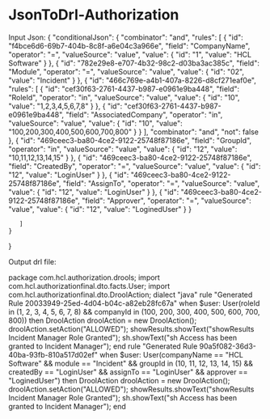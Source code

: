 # JsonToDrl-Authorization
Input Json:
{
    "conditionalJson": {
       "combinator": "and",
       "rules": [
          {
             "id": "f4bce6d6-69b7-404b-8c8f-a6e04c3a966e",
             "field": "CompanyName",
             "operator": "=",
             "valueSource": "value",
             "value": {
                "id": "1",
                "value": "HCL Software"
             }
          },
          {
             "id": "782e29e8-e707-4b32-98c2-d03ba3ac385c",
             "field": "Module",
             "operator": "=",
             "valueSource": "value",
             "value": {
                "id": "02",
                "value": "Incident"
             }
          },
          {
             "id": "466c769e-a4b1-407a-8226-d8cf271eaf0e",
             "rules": [
                {
                   "id": "cef30f63-2761-4437-b987-e0961e9ba448",
                   "field": "RoleId",
                   "operator": "in",
                   "valueSource": "value",
                   "value": {
                      "id": "10",
                      "value": "1,2,3,4,5,6,7,8"
                   }
                },
                {
                   "id": "cef30f63-2761-4437-b987-e0961e9ba448",
                   "field": "AssociatedCompany",
                   "operator": "in",
                   "valueSource": "value",
                   "value": {
                      "id": "10",
                      "value": "100,200,300,400,500,600,700,800"
                   }
                }
             ],
             "combinator": "and",
             "not": false
          },
          {
             "id": "469ceec3-ba80-4ce2-9122-25748f87186e",
             "field": "GroupId",
             "operator": "in",
             "valueSource": "value",
             "value": {
                "id": "12",
                "value": "10,11,12,13,14,15"
             }
          },
          {
             "id": "469ceec3-ba80-4ce2-9122-25748f87186e",
             "field": "CreatedBy",
             "operator": "=",
             "valueSource": "value",
             "value": {
                "id": "12",
                "value": "LoginUser"
             }
          },
          {
             "id": "469ceec3-ba80-4ce2-9122-25748f87186e",
             "field": "AssignTo",
             "operator": "=",
             "valueSource": "value",
             "value": {
                "id": "12",
                "value": "LoginUser"
             }
          },
          {
             "id": "469ceec3-ba80-4ce2-9122-25748f87186e",
             "field": "Approver",
             "operator": "=",
             "valueSource": "value",
             "value": {
                "id": "12",
                "value": "LoginedUser"
             }
          }

       ]
    }
}

Output drl file:

package com.hcl.authorization.drools;
import com.hcl.authorizationfinal.dto.facts.User;
import com.hcl.authorizationfinal.dto.DroolAction;
dialect "java"
rule "Generated Rule 20033949-25ed-4d04-b04c-a82eb28fc67a"
when
$user: User(roleId in (1, 2, 3, 4, 5, 6, 7, 8) && companyId in (100, 200, 300, 400, 500, 600, 700, 800))
then
    DroolAction droolAction = new DroolAction();
    droolAction.setAction("ALLOWED");
    showResults.showText("showResults Incident Manager Role Granted");
    sh.showText("sh Access has been granted to Incident Manager");
end
rule "Generated Rule 90a5f082-36d3-40ba-93fb-810a517d02ef"
when
$user: User(companyName == "HCL Software" && module == "Incident" && groupId in (10, 11, 12, 13, 14, 15) && createdBy == "LoginUser" && assignTo == "LoginUser" && approver == "LoginedUser")
then
    DroolAction droolAction = new DroolAction();
    droolAction.setAction("ALLOWED");
    showResults.showText("showResults Incident Manager Role Granted");
    sh.showText("sh Access has been granted to Incident Manager");
end



